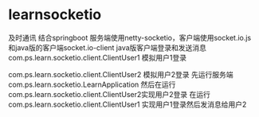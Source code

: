 # learnsocketio
及时通讯
结合springboot
服务端使用netty-socketio，客户端使用socket.io.js
和java版的客户端socket.io-client
java版客户端登录和发送消息
com.ps.learn.socketio.client.ClientUser1 模拟用户1登录

com.ps.learn.socketio.client.ClientUser2 模拟用户2登录
先运行服务端com.ps.learn.socketio.LearnApplication
然后在运行com.ps.learn.socketio.client.ClientUser2实现用户2登录
在运行com.ps.learn.socketio.client.ClientUser1 实现用户1登录然后发消息给用户2